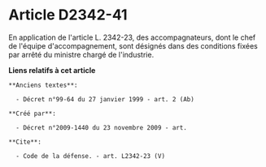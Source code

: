 # Article D2342-41

En application de l'article L. 2342-23, des accompagnateurs, dont le chef de l'équipe d'accompagnement, sont désignés dans
des conditions fixées par arrêté du ministre chargé de l'industrie.

**Liens relatifs à cet article**

	**Anciens textes**:

	  - Décret n°99-64 du 27 janvier 1999 - art. 2 (Ab)

	**Créé par**:

	  - Décret n°2009-1440 du 23 novembre 2009 - art.

	**Cite**:

	  - Code de la défense. - art. L2342-23 (V)
